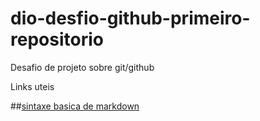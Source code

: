 # dio-desfio-github-primeiro-repositorio
Desafio de projeto sobre git/github

Links uteis

##[sintaxe basica de markdown](https://www.markdownguide.org/basic-syntax/)
